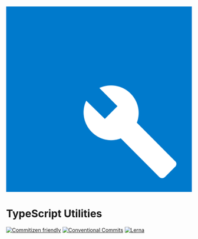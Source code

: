 ![Logo](../logo.svg)

# TypeScript Utilities

[![Commitizen friendly](https://img.shields.io/badge/commitizen-friendly-brightgreen.svg)](http://commitizen.github.io/cz-cli/)
[![Conventional Commits](https://img.shields.io/badge/Conventional%20Commits-1.0.0-yellow.svg)](https://conventionalcommits.org)
[![Lerna](https://img.shields.io/badge/maintained%20with-lerna-cc00ff.svg)](https://lernajs.io/)
